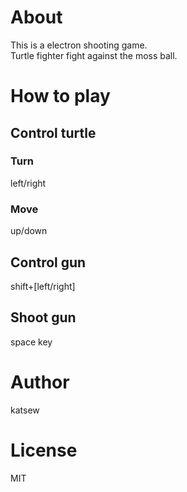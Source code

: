 # About

This is a electron shooting game.  
Turtle fighter fight against the moss ball.

# How to play

## Control turtle

### Turn

left/right

### Move

up/down 

## Control gun

shift+[left/right]

## Shoot gun

space key

# Author

katsew

# License

MIT


